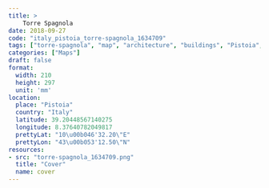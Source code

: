 ```yaml
---
title: > 
    Torre Spagnola
date: 2018-09-27
code: "italy_pistoia_torre-spagnola_1634709"
tags: ["torre-spagnola", "map", "architecture", "buildings", "Pistoia", "Italy"]
categories: ["Maps"]
draft: false
format:
  width: 210
  height: 297
  unit: 'mm'
location:
  place: "Pistoia"
  country: "Italy"
  latitude: 39.20448567140275
  longitude: 8.37640782049817
  prettyLat: "10\u00b046'32.20\"E"
  prettyLon: "43\u00b053'12.50\"N"
resources:
- src: "torre-spagnola_1634709.png"
  title: "Cover"
  name: cover
---
```

